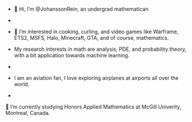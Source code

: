 - 👋 Hi, I’m @JohanssonRein, an undergrad mathematican
-
- 👀 I’m interested in cooking, curling, and video games like Warframe, ETS2, MSFS, Halo, Minecraft, GTA, and of course, mathematics.

- My research interests in math are analysis, PDE, and probability theory, with a bit application towards machine learning.
-
- I am an aviation fan, I love exploring airplanes at airports all over the world.
- 
🌱 I’m currently studying Honors Applied Mathematics at McGill Univerity, Montreal, Canada.
  

